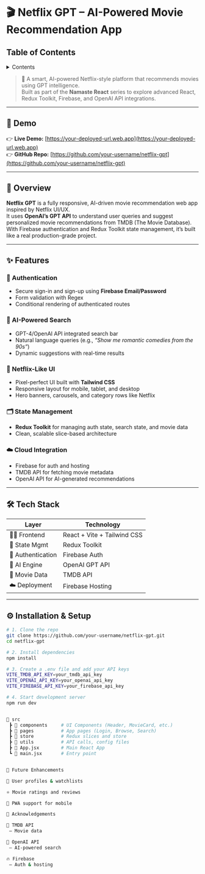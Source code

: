 # 🎬 Netflix GPT – AI-Powered Movie Recommendation App

## Table of Contents

<details>

   <summary>Contents</summary>

1. [📸 Demo](#-demo)
1. [🧠 Overview](#-overview)
1. [✨ Features](#-features)
   1. [🔐 Authentication](#-authentication)
   1. [🧠 AI-Powered Search](#-ai-powered-search)
   1. [🎨 Netflix-Like UI](#-netflix-like-ui)
   1. [🗂️ State Management](#-state-management)
   1. [☁️ Cloud Integration](#-cloud-integration)
1. [🛠️ Tech Stack](#-tech-stack)
1. [⚙️ Installation & Setup](#-installation--setup)

</details>

> 🚀 A smart, AI-powered Netflix-style platform that recommends movies using GPT intelligence.  
> Built as part of the **Namaste React** series to explore advanced React, Redux Toolkit, Firebase, and OpenAI API integrations.

---

## 📸 Demo

👉 **Live Demo:** [https://your-deployed-url.web.app](https://your-deployed-url.web.app)  
👉 **GitHub Repo:** [https://github.com/your-username/netflix-gpt](https://github.com/your-username/netflix-gpt)

---

## 🧠 Overview

**Netflix GPT** is a fully responsive, AI-driven movie recommendation web app inspired by Netflix UI/UX.  
It uses **OpenAI’s GPT API** to understand user queries and suggest personalized movie recommendations from TMDB (The Movie Database).  
With Firebase authentication and Redux Toolkit state management, it’s built like a real production-grade project.

---

## ✨ Features

### 🔐 Authentication
- Secure sign-in and sign-up using **Firebase Email/Password**
- Form validation with Regex
- Conditional rendering of authenticated routes

### 🧠 AI-Powered Search
- GPT-4/OpenAI API integrated search bar  
- Natural language queries (e.g., *“Show me romantic comedies from the 90s”*)  
- Dynamic suggestions with real-time results

### 🎨 Netflix-Like UI
- Pixel-perfect UI built with **Tailwind CSS**
- Responsive layout for mobile, tablet, and desktop
- Hero banners, carousels, and category rows like Netflix

### 🗂️ State Management
- **Redux Toolkit** for managing auth state, search state, and movie data  
- Clean, scalable slice-based architecture

### ☁️ Cloud Integration
- Firebase for auth and hosting  
- TMDB API for fetching movie metadata  
- OpenAI API for AI-generated recommendations

---

## 🛠️ Tech Stack

| Layer              | Technology                             |
|--------------------|----------------------------------------|
| 🧑‍💻 Frontend       | React + Vite + Tailwind CSS            |
| 🔄 State Mgmt      | Redux Toolkit                          |
| 🔐 Authentication  | Firebase Auth                          |
| 🤖 AI Engine       | OpenAI GPT API                         |
| 🎥 Movie Data      | TMDB API                               |
| ☁️ Deployment      | Firebase Hosting                       |

---

## ⚙️ Installation & Setup

```bash
# 1. Clone the repo
git clone https://github.com/your-username/netflix-gpt.git
cd netflix-gpt

# 2. Install dependencies
npm install

# 3. Create a .env file and add your API keys
VITE_TMDB_API_KEY=your_tmdb_api_key
VITE_OPENAI_API_KEY=your_openai_api_key
VITE_FIREBASE_API_KEY=your_firebase_api_key

# 4. Start development server
npm run dev


📁 src
 ┣ 📂 components     # UI Components (Header, MovieCard, etc.)
 ┣ 📂 pages          # App pages (Login, Browse, Search)
 ┣ 📂 store          # Redux slices and store
 ┣ 📂 utils          # API calls, config files
 ┣ 📜 App.jsx        # Main React App
 ┗ 📜 main.jsx       # Entry point


🚀 Future Enhancements

👤 User profiles & watchlists

⭐ Movie ratings and reviews

📱 PWA support for mobile

🙌 Acknowledgements

🎥 TMDB API
 – Movie data

🤖 OpenAI API
 – AI-powered search

🔥 Firebase
 – Auth & hosting
